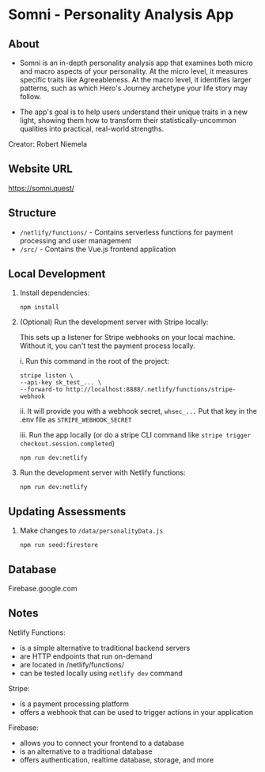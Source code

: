 # Somni - Personality Analysis App
## About
- Somni is an in-depth personality analysis app that examines both micro and macro aspects of your personality. At the micro level, it measures specific traits like Agreeableness. At the macro level, it identifies larger patterns, such as which Hero's Journey archetype your life story may follow.

- The app's goal is to help users understand their unique traits in a new light, showing them how to transform their statistically-uncommon qualities into practical, real-world strengths.

Creator: Robert Niemela

## Website URL

https://somni.quest/


## Structure

- `/netlify/functions/` - Contains serverless functions for payment processing and user management
- `/src/` - Contains the Vue.js frontend application

## Local Development

1. Install dependencies:

   ```
   npm install
   ```

2. (Optional) Run the development server with Stripe locally:

   This sets up a listener for Stripe webhooks on your local machine. 
   Without it, you can't test the payment process locally.


   i. Run this command in the root of the project:
   ```
   stripe listen \
   --api-key sk_test_... \
   --forward-to http://localhost:8888/.netlify/functions/stripe-webhook
   ```
   
   ii. It will provide you with a webhook secret, `whsec_...`
   Put that key in the .env file as `STRIPE_WEBHOOK_SECRET`

   iii. Run the app locally (or do a stripe CLI command like `stripe trigger checkout.session.completed`)
   ```
   npm run dev:netlify
   ```
   

3. Run the development server with Netlify functions:

   ```
   npm run dev:netlify
   ```


## Updating Assessments
1. Make changes to `/data/personalityData.js`

   ```
   npm run seed:firestore
   ```

## Database
Firebase.google.com

## Notes
Netlify Functions:
- is a simple alternative to traditional backend servers
- are HTTP endpoints that run on-demand
- are located in /netlify/functions/
- can be tested locally using `netlify dev` command

Stripe:
- is a payment processing platform
- offers a webhook that can be used to trigger actions in your application

Firebase:
- allows you to connect your frontend to a database
- is an alternative to a traditional database
- offers authentication, realtime database, storage, and more